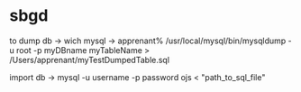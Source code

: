 # sbgd

to dump db  ->  wich mysql  -> apprenant% /usr/local/mysql/bin/mysqldump -u root -p myDBname myTableName > /Users/apprenant/myTestDumpedTable.sql

import db -> mysql -u username -p password ojs < "path_to_sql_file"


